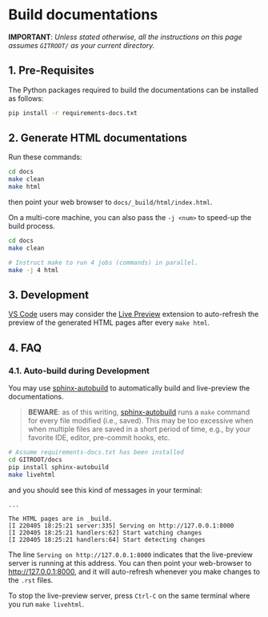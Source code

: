 # Build documentations <!-- omit in toc -->

**IMPORTANT**:
*Unless stated otherwise, all the instructions on this page assumes `GITROOT/` as your current
directory.*

## 1. Pre-Requisites

The Python packages required to build the documentations can be installed as follows:

```bash
pip install -r requirements-docs.txt
```

## 2. Generate HTML documentations

Run these commands:

```bash
cd docs
make clean
make html
```

then point your web browser to `docs/_build/html/index.html`.

On a multi-core machine, you can also pass the ``-j <num>`` to speed-up the build process.

```bash
cd docs
make clean

# Instruct make to run 4 jobs (commands) in parallel.
make -j 4 html
```

## 3. Development

[VS Code](https://code.visualstudio.com/) users may consider the
[Live Preview](https://marketplace.visualstudio.com/items?itemName=ms-vscode.live-server) extension
to auto-refresh the preview of the generated HTML pages after every ``make html``.

## 4. FAQ

### 4.1. Auto-build during Development

You may use [sphinx-autobuild](https://github.com/executablebooks/sphinx-autobuild) to automatically
build and live-preview the documentations.

> **BEWARE**: as of this writing,
> [sphinx-autobuild](https://github.com/executablebooks/sphinx-autobuild) runs a ``make`` command
> for every file modified (i.e., saved). This may be too excessive when when multiple files are
> saved in a short period of time, e.g., by your favorite IDE, editor, pre-commit hooks, etc.

```bash
# Assume requirements-docs.txt has been installed
cd GITROOT/docs
pip install sphinx-autobuild
make livehtml
```

and you should see this kind of messages in your terminal:

```text
...

The HTML pages are in _build.
[I 220405 18:25:21 server:335] Serving on http://127.0.0.1:8000
[I 220405 18:25:21 handlers:62] Start watching changes
[I 220405 18:25:21 handlers:64] Start detecting changes
```

The line `Serving on http://127.0.0.1:8000` indicates that the live-preview server is running at
this address. You can then point your web-browser to <http://127.0.0.1:8000>, and it will
auto-refresh whenever you make changes to the `.rst` files.

To stop the live-preview server, press `Ctrl-C` on the same terminal where you run `make livehtml`.
